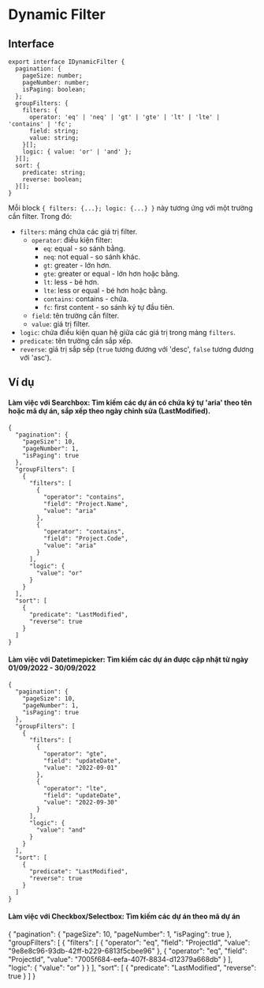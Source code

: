 # Dynamic Filter

## Interface
```
export interface IDynamicFilter {
  pagination: {
    pageSize: number;
    pageNumber: number;
    isPaging: boolean;
  };
  groupFilters: {
    filters: {
      operator: 'eq' | 'neq' | 'gt' | 'gte' | 'lt' | 'lte' | 'contains' | 'fc';
      field: string;
      value: string;
    }[];
    logic: { value: 'or' | 'and' };
  }[];
  sort: {
    predicate: string;
    reverse: boolean;
  }[];
}
```
Mỗi block `{ filters: {...}; logic: {...} }` này tương ứng với một trường cần filter.
Trong đó:
- `filters`: mảng chứa các giá trị filter.
  - `operator`: điều kiện filter:
    - `eq`: equal - so sánh bằng.
    - `neq`: not equal - so sánh khác.
    - `gt`: greater - lớn hơn.
    - `gte`: greater or equal - lớn hơn hoặc bằng.
    - `lt`: less - bé hơn.
    - `lte`: less or equal - bé hơn hoặc bằng.
    - `contains`: contains - chứa.
    - `fc`: first content - so sánh ký tự đầu tiên.
  - `field`: tên trường cần filter.
  - `value`: giá trị filter.
- `logic`: chứa điều kiện quan hệ giữa các giá trị trong mảng `filters`.
- `predicate`: tên trường cần sắp xếp.
- `reverse`: giá trị sắp sếp (`true` tương đương với 'desc', `false` tương đương với 'asc').


## Ví dụ
#### Làm việc với Searchbox: Tìm kiếm các dự án có chứa ký tự 'aria' theo tên hoặc mã dự án, sắp xếp theo ngày chỉnh sửa (LastModified).
```
{
  "pagination": {
    "pageSize": 10,
    "pageNumber": 1,
    "isPaging": true
  },
  "groupFilters": [
    {
      "filters": [
        {
          "operator": "contains",
          "field": "Project.Name",
          "value": "aria"
        },
        {
          "operator": "contains",
          "field": "Project.Code",
          "value": "aria"
        }
      ],
      "logic": {
        "value": "or"
      }
    }
  ],
  "sort": [
    {
      "predicate": "LastModified",
      "reverse": true
    }
  ]
}
```

#### Làm việc với Datetimepicker: Tìm kiếm các dự án được cập nhật từ ngày 01/09/2022 - 30/09/2022
```
{
  "pagination": {
    "pageSize": 10,
    "pageNumber": 1,
    "isPaging": true
  },
  "groupFilters": [
    {
      "filters": [
        {
          "operator": "gte",
          "field": "updateDate",
          "value": "2022-09-01"
        },
        {
          "operator": "lte",
          "field": "updateDate",
          "value": "2022-09-30"
        }
      ],
      "logic": {
        "value": "and"
      }
    }
  ],
  "sort": [
    {
      "predicate": "LastModified",
      "reverse": true
    }
  ]
}
```

#### Làm việc với Checkbox/Selectbox: Tìm kiếm các dự án theo mã dự án
{
  "pagination": {
    "pageSize": 10,
    "pageNumber": 1,
    "isPaging": true
  },
  "groupFilters": [
    {
      "filters": [
        {
          "operator": "eq",
          "field": "ProjectId",
          "value": "9e8e8c96-93db-42ff-b229-6813f5cbee96"
        },
        {
          "operator": "eq",
          "field": "ProjectId",
          "value": "7005f684-eefa-407f-8834-d12379a668db"
        }
      ],
      "logic": {
        "value": "or"
      }
    }
  ],
  "sort": [
    {
      "predicate": "LastModified",
      "reverse": true
    }
  ]
}
```